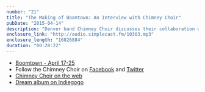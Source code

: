 ```yaml
---
number: "21"
title: "The Making of Boomtown: An Interview with Chimney Choir"
pubDate: "2015-04-14"
description: "Denver band Chimney Choir discusses their collaboration with Wonderbound on the new ballet "Boomtown". Learn how their entire creative process has been transformed, what they've learned about living and creating in Denver, and the latest details of their postponed-yet-still-forthcoming Dream album."
enclosure_link: "http://audio.simplecast.fm/10303.mp3"
enclosure_length: "16826884"
duration: "00:28:22"
---
```

- [Boomtown - April 17-25](http://wonderbound.com/shows-events/boomtown-2015/)
- Follow the Chimney Choir on [Facebook](https://www.facebook.com/ChimneyChoir) and [Twitter](https://twitter.com/chimneychoir)
- [Chimney Choir on the web](http://chimneychoir.com/)
- [Dream album on Indiegogo](https://www.indiegogo.com/projects/chimney-choir-s-dream-album)
